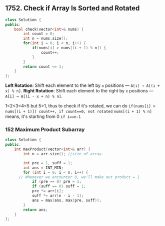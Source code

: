 
## 1752. Check if Array Is Sorted and Rotated
```cpp
class Solution {
public:
    bool check(vector<int>& nums) {
        int count = 0;
        int n = nums.size();
        for(int i = 0; i < n; i++) {
            if(nums[i] > nums[(i + 1) % n]) {
                count++;
            }
        }
        return count <= 1;
    }
};
```
**Left Rotation**: Shift each element to the left by `x` positions — `A[i] → A[(i + x) % n]`.
**Right Rotation**: Shift each element to the right by `x` positions — `A[i] → A[(i - x + n) % n]`.

1<2<3<4<5 but 5>1, thus to check if it's rotated, we can do  `if(nums[i] > nums[(i + 1)]) count++, if count==0, not rotated`
`nums[(i + 1) % n]` means, it's starting from 0 `if i==n-1` 

### 152 Maximum Product Subarray

```cpp
class Solution {
public:
    int maxProduct(vector<int>& arr) {
        int n = arr.size(); //size of array.

        int pre = 1, suff = 1;
        int ans = INT_MIN;
        for (int i = 0; i < n; i++) {
      // Whenever we encounter 0, we'll make out product = 1
            if (pre == 0) pre = 1; 
            if (suff == 0) suff = 1;
            pre *= arr[i];
            suff *= arr[n - i - 1];
            ans = max(ans, max(pre, suff));
        }
        return ans;
    }
};
```

